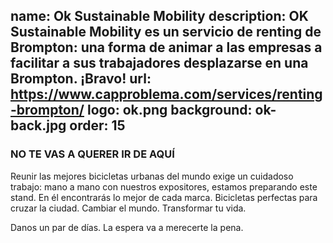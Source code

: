 name: Ok Sustainable Mobility
description: OK Sustainable Mobility es un servicio de renting de Brompton: una forma de animar a las empresas a facilitar a sus trabajadores desplazarse en una Brompton. ¡Bravo!
url: https://www.capproblema.com/services/renting-brompton/
logo: ok.png
background: ok-back.jpg
order: 15
----
### NO TE VAS A QUERER IR DE AQUÍ

Reunir las mejores bicicletas urbanas del mundo exige un cuidadoso trabajo: mano a mano con nuestros expositores, estamos preparando este stand. En él encontrarás lo mejor de cada marca. Bicicletas perfectas para cruzar la ciudad. Cambiar el mundo. Transformar tu vida.

Danos un par de días. La espera va a merecerte la pena.
